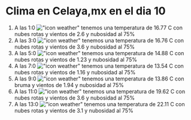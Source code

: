# Clima en Celaya,mx en el dia 10

1. A las 1:0 !["icon weather"](http://openweathermap.org/img/w/04n.png) tenemos una temperatura de 16.77 C con nubes rotas y  vientos de 2.6 y nubosidad al 75%
1. A las 3:0 !["icon weather"](http://openweathermap.org/img/w/04n.png) tenemos una temperatura de 16.76 C con nubes rotas y  vientos de 3.6 y nubosidad al 75%
1. A las 5:0 !["icon weather"](http://openweathermap.org/img/w/04n.png) tenemos una temperatura de 14.88 C con nubes rotas y  vientos de 1.23 y nubosidad al 75%
1. A las 7:0 !["icon weather"](http://openweathermap.org/img/w/04n.png) tenemos una temperatura de 13.54 C con nubes rotas y  vientos de 1.16 y nubosidad al 75%
1. A las 9:0 !["icon weather"](http://openweathermap.org/img/w/50d.png) tenemos una temperatura de 13.86 C con bruma y  vientos de 1.94 y nubosidad al 75%
1. A las 11:0 !["icon weather"](http://openweathermap.org/img/w/04d.png) tenemos una temperatura de 19.62 C con nubes rotas y  vientos de 3.6 y nubosidad al 75%
1. A las 13:0 !["icon weather"](http://openweathermap.org/img/w/04d.png) tenemos una temperatura de 22.11 C con nubes rotas y  vientos de 3.1 y nubosidad al 75%
